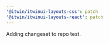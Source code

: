 ```yaml
---
'@itwin/itwinui-layouts-css': patch
'@itwin/itwinui-layouts-react': patch
---
```


Adding changeset to repo test.
